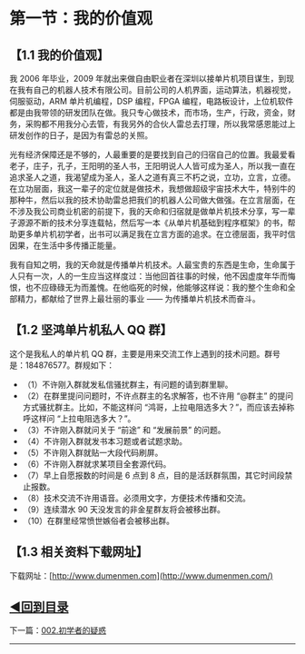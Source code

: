 # 第一节：我的价值观

## 【1.1 我的价值观】

我 2006 年毕业，2009 年就出来做自由职业者在深圳以接单片机项目谋生，到现在我有自己的机器人技术有限公司。目前公司的人机界面，运动算法，机器视觉，伺服驱动，ARM 单片机编程，DSP 编程，FPGA 编程，电路板设计，上位机软件都是由我带领的研发团队在做。我只专心做技术，而市场，生产，行政，资金，财务，采购都不用我分心去管，有我另外的合伙人雷总去打理，所以我常感恩能过上研发创作的日子，是因为有雷总的关照。

光有经济保障还是不够的，人最重要的是要找到自己的归宿自己的位置。我最爱看老子，庄子，孔子，王阳明的圣人书，王阳明说人人皆可成为圣人，所以我一直在追求圣人之道，我渴望成为圣人，圣人之道有真三不朽之说，立功，立言，立德。在立功层面，我这一辈子的定位就是做技术，我想做超级宇宙技术大牛，特别牛的那种牛，然后以我的技术协助雷总把我们的机器人公司做大做强。在立言层面，在不涉及我公司商业机密的前提下，我的天命和归宿就是做单片机技术分享，写一辈子源源不断的技术分享连载帖，然后写一本《从单片机基础到程序框架》的书，帮助更多单片机初学者，出书可以满足我在立言方面的追求。在立德层面，我平时信因果，在生活中多传播正能量。

我有自知之明，我的天命就是传播单片机技术。人最宝贵的东西是生命，生命属于人只有一次，人的一生应当这样度过：当他回首往事的时候，他不因虚度年华而悔恨，也不应碌碌无为而羞愧。在他临死的时候，他能够这样说：我的整个生命和全部精力，都献给了世界上最壮丽的事业 —— 为传播单片机技术而奋斗。

## 【1.2 坚鸿单片机私人 QQ 群】

这个是我私人的单片机 QQ 群，主要是用来交流工作上遇到的技术问题。群号是：184876577。群规如下：

- （1）不许刚入群就发私信骚扰群主，有问题的请到群里聊。
- （2）在群里提问问题时，不许点群主的名求解答，也不许用 “@群主” 的提问方式骚扰群主。比如，不能这样问 “鸿哥，上拉电阻选多大？”，而应该去掉称呼这样问 “上拉电阻选多大？”。
- （3）不许刚入群就问关于 “前途” 和 “发展前景” 的问题。
- （4）不许刚入群就发书本习题或者试题求助。
- （5）不许刚入群就贴一大段代码刷屏。
- （6）不许刚入群就求某项目全套源代码。
- （7）早上自愿报数的时间是 6 点到 8 点，目的是活跃群氛围，其它时间段禁止报数。
- （8）技术交流不许用语音。必须用文字，方便技术传播和交流。
- （9）连续潜水 90 天没发言的非金星群友将会被移出群。
- （10）在群里经常愤世嫉俗者会被移出群。

## 【1.3 相关资料下载网址】

下载网址：[http://www.dumenmen.com](http://www.dumenmen.com/)

## [◀回到目录](https://xdrive5.github.io/mcu_frame_2019/000.目录)
下一篇：[002.初学者的疑惑](https://xdrive5.github.io/mcu_frame_2019/002.初学者的疑惑)

***
